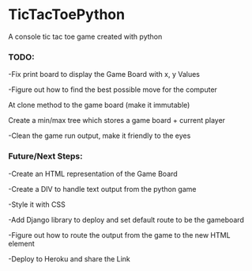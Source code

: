 # TicTacToePython
A console tic tac toe game created with python

### TODO:
-Fix print board to display the Game Board with x, y Values

-Figure out how to find the best possible move for the computer
    
   At clone method to the game board (make it immutable)

   Create a min/max tree which stores a game board + current player

-Clean the game run output, make it friendly to the eyes


### Future/Next Steps:
-Create an HTML representation of the Game Board

-Create a DIV to handle text output from the python game

-Style it with CSS

-Add Django library to deploy and set default route to be the gameboard

-Figure out how to route the output from the game to the new HTML element

-Deploy to Heroku and share the Link
